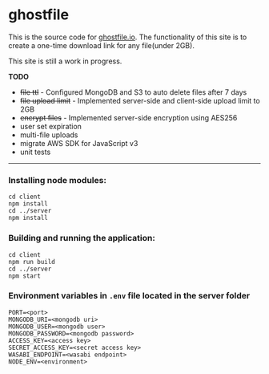 # ghostfile

This is the source code for [ghostfile.io](ghostfile.io). The functionality of this site is to create a one-time download link for any file(under 2GB). 

This site is still a work in progress.

 __TODO__
* ~~file ttl~~ - Configured MongoDB and S3 to auto delete files after 7 days
* ~~file upload limit~~ - Implemented server-side and client-side upload limit to 2GB
* ~~encrypt files~~ - Implemented server-side encryption using AES256
* user set expiration
* multi-file uploads
* migrate AWS SDK for JavaScript v3
* unit tests

---

### __Installing node modules__:
```
cd client
npm install
cd ../server
npm install
```

### __Building and running the application__:
```
cd client
npm run build
cd ../server
npm start
```

### __Environment variables in `.env` file located in the server folder__
```
PORT=<port>
MONGODB_URI=<mongodb uri>
MONGODB_USER=<mongodb user>
MONGODB_PASSWORD=<mongodb password>
ACCESS_KEY=<access key>
SECRET_ACCESS_KEY=<secret access key>
WASABI_ENDPOINT=<wasabi endpoint>
NODE_ENV=<environment>
```

